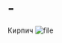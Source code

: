 # -
Кирпич
![file](https://github.com/SartyrTormentor/-/assets/134400536/5583da7e-d3d2-42dc-b222-f478fbb38227)
